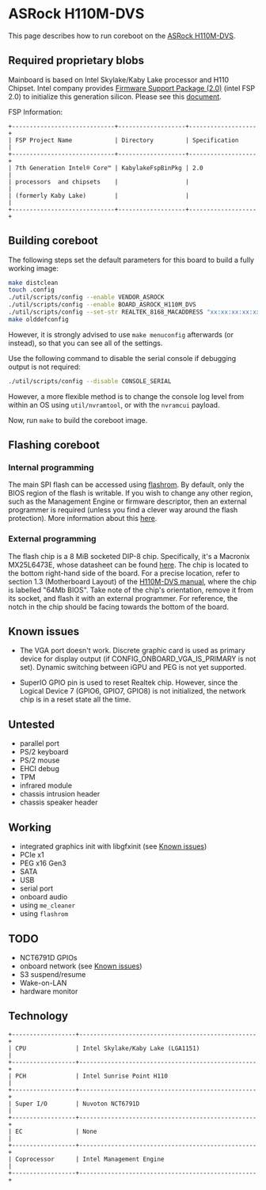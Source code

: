 # ASRock H110M-DVS

This page describes how to run coreboot on the [ASRock H110M-DVS].

## Required proprietary blobs

Mainboard is based on Intel Skylake/Kaby Lake processor and H110 Chipset.
Intel company provides [Firmware Support Package (2.0)](../../soc/intel/fsp/index.md)
(intel FSP 2.0) to initialize this generation silicon. Please see this
[document](../../soc/intel/code_development_model/code_development_model.md).

FSP Information:

```{eval-rst}
+-----------------------------+-------------------+-------------------+
| FSP Project Name            | Directory         | Specification     |
+-----------------------------+-------------------+-------------------+
| 7th Generation Intel® Core™ | KabylakeFspBinPkg | 2.0               |
| processors  and chipsets    |                   |                   |
| (formerly Kaby Lake)        |                   |                   |
+-----------------------------+-------------------+-------------------+
```

## Building coreboot

The following steps set the default parameters for this board to build a
fully working image:

```bash
make distclean
touch .config
./util/scripts/config --enable VENDOR_ASROCK
./util/scripts/config --enable BOARD_ASROCK_H110M_DVS
./util/scripts/config --set-str REALTEK_8168_MACADDRESS "xx:xx:xx:xx:xx:xx"
make olddefconfig
```

However, it is strongly advised to use `make menuconfig` afterwards
(or instead), so that you can see all of the settings.

Use the following command to disable the serial console if debugging
output is not required:

```bash
./util/scripts/config --disable CONSOLE_SERIAL
```

However, a more flexible method is to change the console log level from
within an OS using `util/nvramtool`, or with the `nvramcui` payload.

Now, run `make` to build the coreboot image.

## Flashing coreboot

### Internal programming

The main SPI flash can be accessed using [flashrom]. By default, only
the BIOS region of the flash is writable. If you wish to change any
other region, such as the Management Engine or firmware descriptor, then
an external programmer is required (unless you find a clever way around
the flash protection). More information about this [here](../../tutorial/flashing_firmware/index.md).

### External programming

The flash chip is a 8 MiB socketed DIP-8 chip. Specifically, it's a
Macronix MX25L6473E, whose datasheet can be found [here][MX25L6473E].
The chip is located to the bottom right-hand side of the board. For
a precise location, refer to section 1.3 (Motherboard Layout) of the
[H110M-DVS manual], where the chip is labelled "64Mb BIOS". Take note of
the chip's orientation, remove it from its socket, and flash it with
an external programmer. For reference, the notch in the chip should be
facing towards the bottom of the board.

## Known issues

- The VGA port doesn't work. Discrete graphic card is used as primary
  device for display output (if CONFIG_ONBOARD_VGA_IS_PRIMARY is not
  set). Dynamic switching between iGPU and PEG is not yet supported.

- SuperIO GPIO pin is used to reset Realtek chip. However, since the
  Logical Device 7 (GPIO6, GPIO7, GPIO8) is not initialized, the network
  chip is in a reset state all the time.

## Untested

- parallel port
- PS/2 keyboard
- PS/2 mouse
- EHCI debug
- TPM
- infrared module
- chassis intrusion header
- chassis speaker header

## Working

- integrated graphics init with libgfxinit (see [Known issues](#known-issues))
- PCIe x1
- PEG x16 Gen3
- SATA
- USB
- serial port
- onboard audio
- using `me_cleaner`
- using `flashrom`

## TODO

- NCT6791D GPIOs
- onboard network (see [Known issues](#known-issues))
- S3 suspend/resume
- Wake-on-LAN
- hardware monitor

## Technology

```{eval-rst}
+------------------+--------------------------------------------------+
| CPU              | Intel Skylake/Kaby Lake (LGA1151)                |
+------------------+--------------------------------------------------+
| PCH              | Intel Sunrise Point H110                         |
+------------------+--------------------------------------------------+
| Super I/O        | Nuvoton NCT6791D                                 |
+------------------+--------------------------------------------------+
| EC               | None                                             |
+------------------+--------------------------------------------------+
| Coprocessor      | Intel Management Engine                          |
+------------------+--------------------------------------------------+
```

[ASRock H110M-DVS]: https://www.asrock.com/mb/Intel/H110M-DVS%20R2.0/
[MX25L6473E]: http://www.macronix.com/Lists/Datasheet/Attachments/7380/MX25L6473E,%203V,%2064Mb,%20v1.4.pdf
[flashrom]: https://flashrom.org/Flashrom
[H110M-DVS manual]: https://web.archive.org/web/20191023230631/http://asrock.pc.cdn.bitgravity.com/Manual/H110M-DVS%20R2.0.pdf
